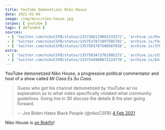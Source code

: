 ```yaml
---
title: YouTube Demonetizes Niko House
date: 2021-02-04
image: /img/misc/niko-house.jpg
corpos: [ youtube ]
tags: [ defunded ]
sources:
 - [ 'twitter.com/nikoCSFB/status/1357386129092333572', 'archive.is/PoqZf' ]
 - [ 'twitter.com/nikoCSFB/status/1357537871897505792', 'archive.is/f4qpi' ]
 - [ 'twitter.com/nikoCSFB/status/1357501767500587010', 'archive.is/3fLcC' ]
extra:
 - [ 'twitter.com/nikoCSFB/status/1357503472761995272', 'archive.is/sS5BY' ]
 - [ 'twitter.com/nikoCSFB/status/1357544988872224770', 'archive.is/E4xcQ' ]
---
```


YouTube demonetized Niko House, a progressive political
commentator and host of a show called _Mi Casa Es Su Casa_.

> Guess who got his channel demonetized by YouTube w/ no explanation as to what
> video specifically violated what community guidelines. Going live in 30
> discuss the details & the plan going forward.
>
> -- Joe Biden Hates Black People (@nikoCSFB) [4 Feb 2021](https://archive.is/PoqZf)

Niko House is [on Rokfin](https://rokfin.com/niko)!
